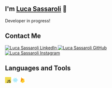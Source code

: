 ## I'm [Luca Sassaroli](https://luccasassa.netlify.app/) 👋

Developer in progress!

## Contact Me

<a href="https://www.linkedin.com/in/luccasassa/">
<img alt="Luca Sassaroli LinkedIn" width="22px" src="https://icongr.am/entypo/linkedin-with-circle.svg?size=125&color=ffffff" />
</a>

<a href="https://github.com/luccasassa">
<img alt="Luca Sassaroli GitHub" width="22px" src="https://icongr.am/entypo/github-with-circle.svg?size=125&color=ffffff" />
</a>

<a href="https://www.instagram.com/luccasassa">
<img alt="Luca Sassaroli Instagram" width="22px" src="https://icongr.am/entypo/instagram-with-circle.svg?size=125&color=ffffff" />
</a>

## Languages and Tools

<code><img height="20" src="https://raw.githubusercontent.com/github/explore/80688e429a7d4ef2fca1e82350fe8e3517d3494d/topics/javascript/javascript.png"></code>
<code><img height="20" src="https://raw.githubusercontent.com/github/explore/80688e429a7d4ef2fca1e82350fe8e3517d3494d/topics/react/react.png"></code>
<code><img height="20" src="https://raw.githubusercontent.com/github/explore/80688e429a7d4ef2fca1e82350fe8e3517d3494d/topics/firebase/firebase.png"></code>

